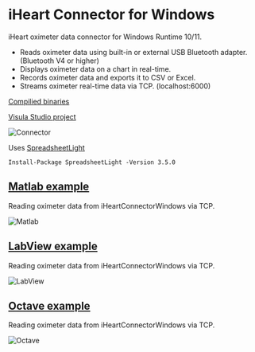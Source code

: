 # iHeart Connector for Windows
iHeart oximeter data connector for Windows Runtime 10/11.
- Reads oximeter data using built-in or external USB Bluetooth adapter. (Bluetooth V4 or higher)
- Displays oximeter data on a chart in real-time.
- Records oximeter data and exports it to CSV or Excel.
- Streams oximeter real-time data via TCP. (localhost:6000)

[Compilied binaries](https://github.com/iheartre/iHeartConnectorWindows/tree/main/Binaries)

[Visula Studio project](https://github.com/iheartre/iHeartConnectorWindows/tree/main/VisualStudioProject)

![Connector](../../../.github/blob/main/profile/assets/images/connector.png)

Uses [SpreadsheetLight](https://www.nuget.org/packages/SpreadsheetLight)
```
Install-Package SpreadsheetLight -Version 3.5.0
```

## [Matlab example](https://github.com/iheartre/iHeartConnectorWindows/tree/main/Matlab%20Example)

Reading oximeter data from iHeartConnectorWindows via TCP.

![Matlab](../../../.github/blob/main/profile/assets/images/matlab_chart.png)

## [LabView example](https://github.com/iheartre/iHeartConnectorWindows/tree/main/LabView%20Example)

Reading oximeter data from iHeartConnectorWindows via TCP.

![LabView](../../../.github/blob/main/profile/assets/images/labview_front.png)


## [Octave example](https://github.com/iheartre/iHeartConnectorWindows/tree/main/Octave%20Example)

Reading oximeter data from iHeartConnectorWindows via TCP.

![Octave](../../../.github/blob/main/profile/assets/images/octave_chart.png)
